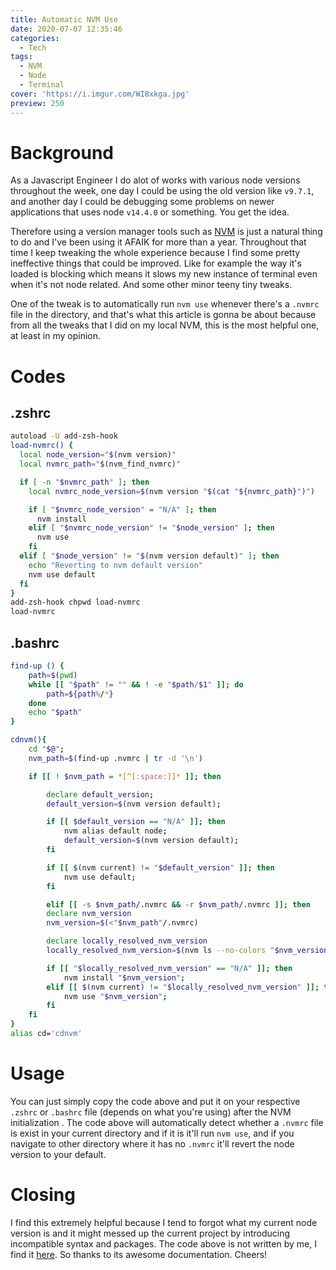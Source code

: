 ```yaml
---
title: Automatic NVM Use
date: 2020-07-07 12:35:46
categories:
  - Tech
tags:
  - NVM
  - Node
  - Terminal
cover: 'https://i.imgur.com/WI8xkga.jpg'
preview: 250
---
```

# Background
As a Javascript Engineer I do alot of works with various node versions throughout the week, one day I could be using the old version like `v9.7.1`, and another day I could be debugging some problems on newer applications that uses node `v14.4.0` or something. You get the idea.

Therefore using a version manager tools such as [NVM](https://github.com/nvm-sh/nvm) is just a natural thing to do and I've been using it AFAIK for more than a year. Throughout that time I keep tweaking the whole experience because I find some pretty ineffective things that could be improved. Like for example the way it's loaded is blocking which means it slows my new instance of terminal even when it's not node related. And some other minor teeny tiny tweaks.

One of the tweak is to automatically run `nvm use` whenever there's a `.nvmrc` file in the directory, and that's what this article is gonna be about because from all the tweaks that I did on my local NVM, this is the most helpful one, at least in my opinion.

# Codes
## .zshrc
```sh
autoload -U add-zsh-hook
load-nvmrc() {
  local node_version="$(nvm version)"
  local nvmrc_path="$(nvm_find_nvmrc)"

  if [ -n "$nvmrc_path" ]; then
    local nvmrc_node_version=$(nvm version "$(cat "${nvmrc_path}")")

    if [ "$nvmrc_node_version" = "N/A" ]; then
      nvm install
    elif [ "$nvmrc_node_version" != "$node_version" ]; then
      nvm use
    fi
  elif [ "$node_version" != "$(nvm version default)" ]; then
    echo "Reverting to nvm default version"
    nvm use default
  fi
}
add-zsh-hook chpwd load-nvmrc
load-nvmrc
```

## .bashrc
```sh
find-up () {
    path=$(pwd)
    while [[ "$path" != "" && ! -e "$path/$1" ]]; do
        path=${path%/*}
    done
    echo "$path"
}

cdnvm(){
    cd "$@";
    nvm_path=$(find-up .nvmrc | tr -d '\n')

    if [[ ! $nvm_path = *[^[:space:]]* ]]; then

        declare default_version;
        default_version=$(nvm version default);

        if [[ $default_version == "N/A" ]]; then
            nvm alias default node;
            default_version=$(nvm version default);
        fi

        if [[ $(nvm current) != "$default_version" ]]; then
            nvm use default;
        fi

        elif [[ -s $nvm_path/.nvmrc && -r $nvm_path/.nvmrc ]]; then
        declare nvm_version
        nvm_version=$(<"$nvm_path"/.nvmrc)

        declare locally_resolved_nvm_version
        locally_resolved_nvm_version=$(nvm ls --no-colors "$nvm_version" | tail -1 | tr -d '\->*' | tr -d '[:space:]')

        if [[ "$locally_resolved_nvm_version" == "N/A" ]]; then
            nvm install "$nvm_version";
        elif [[ $(nvm current) != "$locally_resolved_nvm_version" ]]; then
            nvm use "$nvm_version";
        fi
    fi
}
alias cd='cdnvm'
```
# Usage
You can just simply copy the code above and put it on your respective `.zshrc` or `.bashrc` file (depends on what you're using) after the NVM initialization . The code above will automatically detect whether a `.nvmrc` file is exist in your current directory and if it is it'll run `nvm use`, and if you navigate to other directory where it has no `.nvmrc` it'll revert the node version to your default.

# Closing
I find this extremely helpful because I tend to forgot what my current node version is and it might messed up the current project by introducing incompatible syntax and packages. The code above is not written by me, I find it [here](https://github.com/nvm-sh/nvm#deeper-shell-integration). So thanks to its awesome documentation. Cheers!
